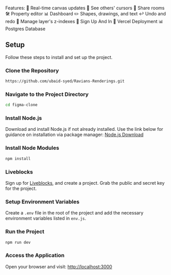 

Features:
🔄 Real-time canvas updates
👀 See others' cursors
🔗 Share rooms
🛠️ Property editor
📊 Dashboard
✏️ Shapes, drawings, and text
↩️ Undo and redo
🔀 Manage layer's z-indexes
🔑 Sign Up And In
🚀 Vercel Deployment
📊 Postgres Database

## Setup
Follow these steps to install and set up the project.
### Clone the Repository
```bash
https://github.com/ubaid-syed/Ravians-Renderings.git
```

### Navigate to the Project Directory
```bash
cd figma-clone
```

### Install Node.js
Download and install Node.js if not already installed. Use the link below for guidance on installation via package manager:
[Node.js Download](https://nodejs.org/en/download/package-manager/)

### Install Node Modules
```bash
npm install
```

### Liveblocks
Sign up for [Liveblocks](https://liveblocks.io/), and create a project. Grab the public and secret key for the project.

### Setup Environment Variables
Create a `.env` file in the root of the project and add the necessary environment variables listed in `env.js`.

### Run the Project
```bash
npm run dev
```

### Access the Application
Open your browser and visit:
[http://localhost:3000](http://localhost:3000)
